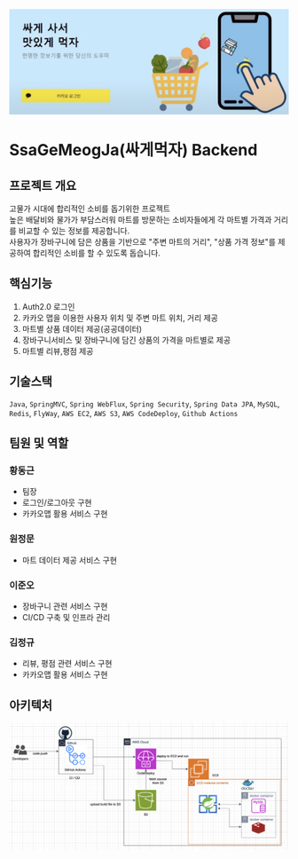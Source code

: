 <img src="./assets/sgmj_cover.jpg" width="700" alt="싸게먹자표지">

# SsaGeMeogJa(싸게먹자) Backend

## 프로젝트 개요
고물가 시대에 합리적인 소비를 돕기위한 프로젝트<br>
높은 배달비와 물가가 부담스러워 마트를 방문하는 소비자들에게 각 마트별 가격과 거리를 비교할 수 있는 정보를 제공합니다.<br>
사용자가 장바구니에 담은 상품을 기반으로 "주변 마트의 거리", "상품 가격 정보"를 제공하여 합리적인 소비를 할 수 있도록 돕습니다.

## 핵심기능
1. Auth2.0 로그인
2. 카카오 맵을 이용한 사용자 위치 및 주변 마트 위치, 거리 제공
3. 마트별 상품 데이터 제공(공공데이터)
4. 장바구니서비스 및 장바구니에 담긴 상품의 가격을 마트별로 제공
5. 마트별 리뷰,평점 제공

## 기술스택
`Java`, `SpringMVC`, `Spring WebFlux`, `Spring Security`, `Spring Data JPA`, `MySQL`, `Redis`, `FlyWay`, `AWS EC2`, `AWS S3`, `AWS CodeDeploy`, `Github Actions`

## 팀원 및 역할
### 황동근
- 팀장
- 로그인/로그아웃 구현
- 카카오맵 활용 서비스 구현
### 원정문
- 마트 데이터 제공 서비스 구현
### 이준오
- 장바구니 관련 서비스 구현
- CI/CD 구축 및 인프라 관리
### 김정규
- 리뷰, 평점 관련 서비스 구현
- 카카오맵 활용 서비스 구현

## 아키텍처
<img src="./assets/sgmj_architecture.png" width="700" alt="싸게먹자아키텍처">